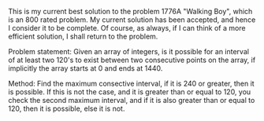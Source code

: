 This is my current best solution to the problem 1776A "Walking Boy", which is an 800 rated problem. My current solution has been accepted, and hence I consider it to be complete. Of course, as always, if I can think of a more efficient solution, I shall return to the problem. 

Problem statement: Given an array of integers, is it possible for an interval of at least two 120's to exist between two consecutive points on the array, if implicitly the array starts at 0 and ends at 1440.

Method: Find the maximum consective interval, if it is 240 or greater, then it is possible. If this is not the case, and it is greater than or equal to 120, you check the second maximum interval, and if it is also greater than or equal to 120, then it is possible, else it is not.